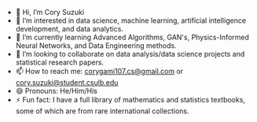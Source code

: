 - 👋 Hi, I’m Cory Suzuki
- 👀 I’m interested in data science, machine learning, artificial intelligence development, and data analytics.
- 🌱 I’m currently learning Advanced Algorithms, GAN's, Physics-Informed Neural Networks, and Data Engineering methods.
- 💞️ I’m looking to collaborate on data analysis/data science projects and statistical research papers.
- 📫 How to reach me: corygami107.cs@gmail.com or cory.suzuki@student.csulb.edu
- 😄 Pronouns: He/Him/His
- ⚡ Fun fact: I have a full library of mathematics and statistics textbooks, some of which are from rare international collections.

<!---
CorySuzuki1729/CorySuzuki1729 is a ✨ special ✨ repository because its `README.md` (this file) appears on your GitHub profile.
You can click the Preview link to take a look at your changes.
--->
